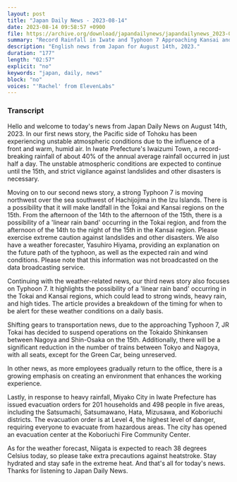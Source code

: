 ```yaml
---
layout: post
title: "Japan Daily News - 2023-08-14"
date: 2023-08-14 09:58:57 +0900
file: https://archive.org/download/japandailynews/japandailynews_2023-08-14.mp3
summary: "Record Rainfall in Iwate and Typhoon 7 Approaching Kansai and Tokai, & more…"
description: "English news from Japan for August 14th, 2023."
duration: "177"
length: "02:57"
explicit: "no"
keywords: "japan, daily, news"
block: "no"
voices: "'Rachel' from ElevenLabs"
---
```


### Transcript

Hello and welcome to today's news from Japan Daily News on August 14th, 2023. In our first news story, the Pacific side of Tohoku has been experiencing unstable atmospheric conditions due to the influence of a front and warm, humid air. In Iwate Prefecture's Iwaizumi Town, a record-breaking rainfall of about 40% of the annual average rainfall occurred in just half a day. The unstable atmospheric conditions are expected to continue until the 15th, and strict vigilance against landslides and other disasters is necessary.

Moving on to our second news story, a strong Typhoon 7 is moving northwest over the sea southwest of Hachijojima in the Izu Islands. There is a possibility that it will make landfall in the Tokai and Kansai regions on the 15th. From the afternoon of the 14th to the afternoon of the 15th, there is a possibility of a 'linear rain band' occurring in the Tokai region, and from the afternoon of the 14th to the night of the 15th in the Kansai region. Please exercise extreme caution against landslides and other disasters. We also have a weather forecaster, Yasuhiro Hiyama, providing an explanation on the future path of the typhoon, as well as the expected rain and wind conditions. Please note that this information was not broadcasted on the data broadcasting service.

Continuing with the weather-related news, our third news story also focuses on Typhoon 7. It highlights the possibility of a 'linear rain band' occurring in the Tokai and Kansai regions, which could lead to strong winds, heavy rain, and high tides. The article provides a breakdown of the timing for when to be alert for these weather conditions on a daily basis.

Shifting gears to transportation news, due to the approaching Typhoon 7, JR Tokai has decided to suspend operations on the Tokaido Shinkansen between Nagoya and Shin-Osaka on the 15th. Additionally, there will be a significant reduction in the number of trains between Tokyo and Nagoya, with all seats, except for the Green Car, being unreserved.

In other news, as more employees gradually return to the office, there is a growing emphasis on creating an environment that enhances the working experience.

Lastly, in response to heavy rainfall, Miyako City in Iwate Prefecture has issued evacuation orders for 201 households and 498 people in five areas, including the Satsumachi, Satsumawano, Hata, Mizusawa, and Koboriuchi districts. The evacuation order is at Level 4, the highest level of danger, requiring everyone to evacuate from hazardous areas. The city has opened an evacuation center at the Koboriuchi Fire Community Center.

As for the weather forecast, Niigata is expected to reach 38 degrees Celsius today, so please take extra precautions against heatstroke. Stay hydrated and stay safe in the extreme heat.   And that's all for today's news. Thanks for listening to Japan Daily News.
